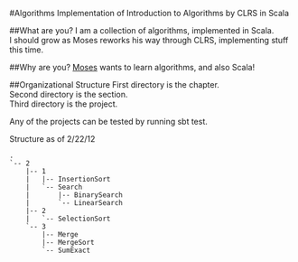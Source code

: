 #Algorithms
Implementation of Introduction to Algorithms by CLRS in Scala

##What are you?
I am a collection of algorithms, implemented in Scala.  
I should grow as Moses reworks his way through CLRS, implementing stuff this time.

##Why are you?
[Moses](http://github.com/mnn2104) wants to learn algorithms, and also Scala!

##Organizational Structure
First directory is the chapter.  
Second directory is the section.  
Third directory is the project.  

Any of the projects can be tested by running sbt test.  

Structure as of 2/22/12  

```
.
`-- 2
    |-- 1
    |   |-- InsertionSort
    |   `-- Search
    |       |-- BinarySearch
    |       `-- LinearSearch
    |-- 2
    |   `-- SelectionSort
    `-- 3
        |-- Merge
        |-- MergeSort
        `-- SumExact
```